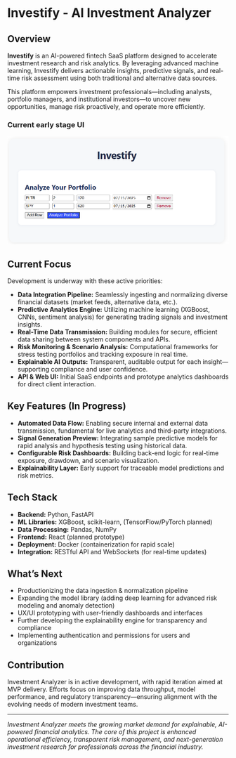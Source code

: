 # Investify - AI Investment Analyzer


## Overview

**Investify** is an AI-powered fintech SaaS platform designed to accelerate investment research and risk analytics. By leveraging advanced machine learning, Investify delivers actionable insights, predictive signals, and real-time risk assessment using both traditional and alternative data sources.

This platform empowers investment professionals—including analysts, portfolio managers, and institutional investors—to uncover new opportunities, manage risk proactively, and operate more efficiently.

### Current early stage UI
![Early stage UI](figures/early-stage-ui.png?raw=true "Title")

## Current Focus

Development is underway with these active priorities:

- **Data Integration Pipeline:** Seamlessly ingesting and normalizing diverse financial datasets (market feeds, alternative data, etc.).
- **Predictive Analytics Engine:** Utilizing machine learning (XGBoost, CNNs, sentiment analysis) for generating trading signals and investment insights.
- **Real-Time Data Transmission:** Building modules for secure, efficient data sharing between system components and APIs.
- **Risk Monitoring & Scenario Analysis:** Computational frameworks for stress testing portfolios and tracking exposure in real time.
- **Explainable AI Outputs:** Transparent, auditable output for each insight—supporting compliance and user confidence.
- **API & Web UI:** Initial SaaS endpoints and prototype analytics dashboards for direct client interaction.

## Key Features (In Progress)

- **Automated Data Flow:** Enabling secure internal and external data transmission, fundamental for live analytics and third-party integrations.
- **Signal Generation Preview:** Integrating sample predictive models for rapid analysis and hypothesis testing using historical data.
- **Configurable Risk Dashboards:** Building back-end logic for real-time exposure, drawdown, and scenario visualization.
- **Explainability Layer:** Early support for traceable model predictions and risk metrics.

## Tech Stack

- **Backend:** Python, FastAPI
- **ML Libraries:** XGBoost, scikit-learn, (TensorFlow/PyTorch planned)
- **Data Processing:** Pandas, NumPy
- **Frontend:** React (planned prototype)
- **Deployment:** Docker (containerization for rapid scale)
- **Integration:** RESTful API and WebSockets (for real-time updates)

## What’s Next

- Productionizing the data ingestion & normalization pipeline
- Expanding the model library (adding deep learning for advanced risk modeling and anomaly detection)
- UX/UI prototyping with user-friendly dashboards and interfaces
- Further developing the explainability engine for transparency and compliance
- Implementing authentication and permissions for users and organizations

## Contribution

Investment Analyzer is in active development, with rapid iteration aimed at MVP delivery. Efforts focus on improving data throughput, model performance, and regulatory transparency—ensuring alignment with the evolving needs of modern investment teams.

---

*Investment Analyzer meets the growing market demand for explainable, AI-powered financial analytics. The core of this project is enhanced operational efficiency, transparent risk management, and next-generation investment research for professionals across the financial industry.*

